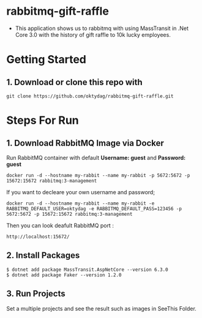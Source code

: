 # rabbitmq-gift-raffle

- This application shows us to rabbitmq with using MassTransit in .Net Core 3.0 with the history of gift raffle to 10k lucky employees. 

 # Getting Started

## 1. Download or clone this repo with

```
git clone https://github.com/oktydag/rabbitmq-gift-raffle.git
```


# Steps For Run
## 1.  Download RabbitMQ Image via Docker

Run RabbitMQ container with default **Username: guest** and **Password: guest**

```
docker run -d --hostname my-rabbit --name my-rabbit -p 5672:5672 -p 15672:15672 rabbitmq:3-management
```

If you want to decleare your own username and password;

```
docker run -d --hostname my-rabbit --name my-rabbit -e RABBITMQ_DEFAULT_USER=oktydag -e RABBITMQ_DEFAULT_PASS=123456 -p 5672:5672 -p 15672:15672 rabbitmq:3-management
```

Then you can look deafult RabbitMQ port : 

```
http://localhost:15672/
```

## 2.  Install Packages

```
$ dotnet add package MassTransit.AspNetCore --version 6.3.0
$ dotnet add package Faker --version 1.2.0
```

## 3. Run Projects

Set a multiple projects and see the result such as images in SeeThis Folder.
